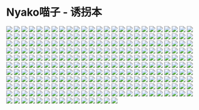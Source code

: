 # Nyako喵子 - 诱拐本

![](https://ehwv.moonchan.xyz/image/s/b4f5694d1a/3057617-1)
![](https://ehwv.moonchan.xyz/image/s/18c8c5d101/3057617-2)
![](https://ehwv.moonchan.xyz/image/s/9314c11f40/3057617-3)
![](https://ehwv.moonchan.xyz/image/s/d0abd73640/3057617-4)
![](https://ehwv.moonchan.xyz/image/s/db8aa47c59/3057617-5)
![](https://ehwv.moonchan.xyz/image/s/2fa843c961/3057617-6)
![](https://ehwv.moonchan.xyz/image/s/3495987fa0/3057617-7)
![](https://ehwv.moonchan.xyz/image/s/3b499a74d3/3057617-8)
![](https://ehwv.moonchan.xyz/image/s/4f592668de/3057617-9)
![](https://ehwv.moonchan.xyz/image/s/6051cdf084/3057617-10)
![](https://ehwv.moonchan.xyz/image/s/584129f3bd/3057617-11)
![](https://ehwv.moonchan.xyz/image/s/52f69efe64/3057617-12)
![](https://ehwv.moonchan.xyz/image/s/00edc5964b/3057617-13)
![](https://ehwv.moonchan.xyz/image/s/2c279d730b/3057617-14)
![](https://ehwv.moonchan.xyz/image/s/d1f8c5dfe4/3057617-15)
![](https://ehwv.moonchan.xyz/image/s/40c2bcc2ce/3057617-16)
![](https://ehwv.moonchan.xyz/image/s/3dd1d61434/3057617-17)
![](https://ehwv.moonchan.xyz/image/s/cbd63f8be7/3057617-18)
![](https://ehwv.moonchan.xyz/image/s/6e525485a7/3057617-19)
![](https://ehwv.moonchan.xyz/image/s/85e5dac694/3057617-20)
![](https://ehwv.moonchan.xyz/image/s/393650b0dc/3057617-21)
![](https://ehwv.moonchan.xyz/image/s/66d9406e34/3057617-22)
![](https://ehwv.moonchan.xyz/image/s/29d378600c/3057617-23)
![](https://ehwv.moonchan.xyz/image/s/582caf2f82/3057617-24)
![](https://ehwv.moonchan.xyz/image/s/cdfa1793e8/3057617-25)
![](https://ehwv.moonchan.xyz/image/s/094835e12d/3057617-26)
![](https://ehwv.moonchan.xyz/image/s/ce01d7ae46/3057617-27)
![](https://ehwv.moonchan.xyz/image/s/135911949b/3057617-28)
![](https://ehwv.moonchan.xyz/image/s/84a0986f7e/3057617-29)
![](https://ehwv.moonchan.xyz/image/s/4034b95518/3057617-30)
![](https://ehwv.moonchan.xyz/image/s/1761eb6ceb/3057617-31)
![](https://ehwv.moonchan.xyz/image/s/07994a9e79/3057617-32)
![](https://ehwv.moonchan.xyz/image/s/856c39bd63/3057617-33)
![](https://ehwv.moonchan.xyz/image/s/9109ae5e08/3057617-34)
![](https://ehwv.moonchan.xyz/image/s/44e3bfe1c1/3057617-35)
![](https://ehwv.moonchan.xyz/image/s/3021f90cd6/3057617-36)
![](https://ehwv.moonchan.xyz/image/s/44add6696e/3057617-37)
![](https://ehwv.moonchan.xyz/image/s/d07e5bb1b7/3057617-38)
![](https://ehwv.moonchan.xyz/image/s/eb215a1d9f/3057617-39)
![](https://ehwv.moonchan.xyz/image/s/f199353b2a/3057617-40)
![](https://ehwv.moonchan.xyz/image/s/55055403c7/3057617-41)
![](https://ehwv.moonchan.xyz/image/s/11838a6fb7/3057617-42)
![](https://ehwv.moonchan.xyz/image/s/4c0f42ff1e/3057617-43)
![](https://ehwv.moonchan.xyz/image/s/012137af27/3057617-44)
![](https://ehwv.moonchan.xyz/image/s/fd7153c54d/3057617-45)
![](https://ehwv.moonchan.xyz/image/s/eabe5586b0/3057617-46)
![](https://ehwv.moonchan.xyz/image/s/9aa56036e7/3057617-47)
![](https://ehwv.moonchan.xyz/image/s/c78b0620cf/3057617-48)
![](https://ehwv.moonchan.xyz/image/s/ce9981a039/3057617-49)
![](https://ehwv.moonchan.xyz/image/s/d6f3ce3024/3057617-50)
![](https://ehwv.moonchan.xyz/image/s/6363336010/3057617-51)
![](https://ehwv.moonchan.xyz/image/s/6497121adf/3057617-52)
![](https://ehwv.moonchan.xyz/image/s/dcd84581b9/3057617-53)
![](https://ehwv.moonchan.xyz/image/s/f9e00f52e7/3057617-54)
![](https://ehwv.moonchan.xyz/image/s/0532a4cb13/3057617-55)
![](https://ehwv.moonchan.xyz/image/s/29481b0e7a/3057617-56)
![](https://ehwv.moonchan.xyz/image/s/fc1b741bf9/3057617-57)
![](https://ehwv.moonchan.xyz/image/s/c778d9394f/3057617-58)
![](https://ehwv.moonchan.xyz/image/s/cca6a98242/3057617-59)
![](https://ehwv.moonchan.xyz/image/s/e74d7090fa/3057617-60)
![](https://ehwv.moonchan.xyz/image/s/ed4214f9e8/3057617-61)
![](https://ehwv.moonchan.xyz/image/s/d2061e54a5/3057617-62)
![](https://ehwv.moonchan.xyz/image/s/af79fb41fc/3057617-63)
![](https://ehwv.moonchan.xyz/image/s/ebe6e0f0bf/3057617-64)
![](https://ehwv.moonchan.xyz/image/s/a0148a1702/3057617-65)
![](https://ehwv.moonchan.xyz/image/s/7a83e4df25/3057617-66)
![](https://ehwv.moonchan.xyz/image/s/1a0ce21556/3057617-67)
![](https://ehwv.moonchan.xyz/image/s/4c6bdaf4da/3057617-68)
![](https://ehwv.moonchan.xyz/image/s/6fb36a0906/3057617-69)
![](https://ehwv.moonchan.xyz/image/s/4199ba8d68/3057617-70)
![](https://ehwv.moonchan.xyz/image/s/de0aff39d3/3057617-71)
![](https://ehwv.moonchan.xyz/image/s/5f657dda0a/3057617-72)
![](https://ehwv.moonchan.xyz/image/s/1513faec49/3057617-73)
![](https://ehwv.moonchan.xyz/image/s/c2b0ab0de4/3057617-74)
![](https://ehwv.moonchan.xyz/image/s/a3abdd07ef/3057617-75)
![](https://ehwv.moonchan.xyz/image/s/9692a2ffee/3057617-76)
![](https://ehwv.moonchan.xyz/image/s/32caac82ea/3057617-77)
![](https://ehwv.moonchan.xyz/image/s/c7b2cab1a2/3057617-78)
![](https://ehwv.moonchan.xyz/image/s/df3ffa0046/3057617-79)
![](https://ehwv.moonchan.xyz/image/s/b40a708bd9/3057617-80)
![](https://ehwv.moonchan.xyz/image/s/b945edf1dc/3057617-81)
![](https://ehwv.moonchan.xyz/image/s/f170f8ec10/3057617-82)
![](https://ehwv.moonchan.xyz/image/s/af6f7eb669/3057617-83)
![](https://ehwv.moonchan.xyz/image/s/a089a77ad8/3057617-84)
![](https://ehwv.moonchan.xyz/image/s/39e4139ee6/3057617-85)
![](https://ehwv.moonchan.xyz/image/s/17fa664f4f/3057617-86)
![](https://ehwv.moonchan.xyz/image/s/4dfdb64680/3057617-87)
![](https://ehwv.moonchan.xyz/image/s/b9a469f16b/3057617-88)
![](https://ehwv.moonchan.xyz/image/s/7331b0333e/3057617-89)
![](https://ehwv.moonchan.xyz/image/s/230cffb4c4/3057617-90)
![](https://ehwv.moonchan.xyz/image/s/efba9d4e04/3057617-91)
![](https://ehwv.moonchan.xyz/image/s/89e0f8796c/3057617-92)
![](https://ehwv.moonchan.xyz/image/s/49eaeb8f83/3057617-93)
![](https://ehwv.moonchan.xyz/image/s/abf80e6e74/3057617-94)
![](https://ehwv.moonchan.xyz/image/s/14e9a8f3a0/3057617-95)
![](https://ehwv.moonchan.xyz/image/s/9ff6a72560/3057617-96)
![](https://ehwv.moonchan.xyz/image/s/1d524e80f8/3057617-97)
![](https://ehwv.moonchan.xyz/image/s/8862e68aee/3057617-98)
![](https://ehwv.moonchan.xyz/image/s/52f550d7ee/3057617-99)
![](https://ehwv.moonchan.xyz/image/s/c2ebdb3c1a/3057617-100)
![](https://ehwv.moonchan.xyz/image/s/b92ef1a4a5/3057617-101)
![](https://ehwv.moonchan.xyz/image/s/2eb9c666b5/3057617-102)
![](https://ehwv.moonchan.xyz/image/s/0e776b1127/3057617-103)
![](https://ehwv.moonchan.xyz/image/s/bf98bf4989/3057617-104)
![](https://ehwv.moonchan.xyz/image/s/dcc9392327/3057617-105)
![](https://ehwv.moonchan.xyz/image/s/37644d2668/3057617-106)
![](https://ehwv.moonchan.xyz/image/s/7af6ed126e/3057617-107)
![](https://ehwv.moonchan.xyz/image/s/e3bf935516/3057617-108)
![](https://ehwv.moonchan.xyz/image/s/82430032f5/3057617-109)
![](https://ehwv.moonchan.xyz/image/s/ad91714801/3057617-110)
![](https://ehwv.moonchan.xyz/image/s/8e0cb3f63b/3057617-111)
![](https://ehwv.moonchan.xyz/image/s/5702d2577e/3057617-112)
![](https://ehwv.moonchan.xyz/image/s/5c19bf49db/3057617-113)
![](https://ehwv.moonchan.xyz/image/s/f6088f36a4/3057617-114)
![](https://ehwv.moonchan.xyz/image/s/790c1401ae/3057617-115)
![](https://ehwv.moonchan.xyz/image/s/90ee980232/3057617-116)
![](https://ehwv.moonchan.xyz/image/s/c655f08334/3057617-117)
![](https://ehwv.moonchan.xyz/image/s/11be04f9c9/3057617-118)
![](https://ehwv.moonchan.xyz/image/s/3a62000cdb/3057617-119)
![](https://ehwv.moonchan.xyz/image/s/e119765f7c/3057617-120)
![](https://ehwv.moonchan.xyz/image/s/73c504a71e/3057617-121)
![](https://ehwv.moonchan.xyz/image/s/f3b8f9f0a1/3057617-122)
![](https://ehwv.moonchan.xyz/image/s/9dd04efae8/3057617-123)
![](https://ehwv.moonchan.xyz/image/s/f4d007b466/3057617-124)
![](https://ehwv.moonchan.xyz/image/s/36f11e5694/3057617-125)
![](https://ehwv.moonchan.xyz/image/s/a37139c2e9/3057617-126)
![](https://ehwv.moonchan.xyz/image/s/ee32624c2e/3057617-127)
![](https://ehwv.moonchan.xyz/image/s/8c1efe0fc9/3057617-128)
![](https://ehwv.moonchan.xyz/image/s/8d6865194a/3057617-129)
![](https://ehwv.moonchan.xyz/image/s/526ffc70b5/3057617-130)
![](https://ehwv.moonchan.xyz/image/s/37030aef68/3057617-131)
![](https://ehwv.moonchan.xyz/image/s/843a928c8b/3057617-132)
![](https://ehwv.moonchan.xyz/image/s/22fc649487/3057617-133)
![](https://ehwv.moonchan.xyz/image/s/6659f17865/3057617-134)
![](https://ehwv.moonchan.xyz/image/s/36bbc55414/3057617-135)
![](https://ehwv.moonchan.xyz/image/s/c27aa904e6/3057617-136)
![](https://ehwv.moonchan.xyz/image/s/413f1d9353/3057617-137)
![](https://ehwv.moonchan.xyz/image/s/30da5dd773/3057617-138)
![](https://ehwv.moonchan.xyz/image/s/d36f623863/3057617-139)
![](https://ehwv.moonchan.xyz/image/s/f1a935a957/3057617-140)
![](https://ehwv.moonchan.xyz/image/s/3b03d01841/3057617-141)
![](https://ehwv.moonchan.xyz/image/s/303b624806/3057617-142)
![](https://ehwv.moonchan.xyz/image/s/5b6f474021/3057617-143)
![](https://ehwv.moonchan.xyz/image/s/0205d5f64d/3057617-144)
![](https://ehwv.moonchan.xyz/image/s/6a5d78168f/3057617-145)
![](https://ehwv.moonchan.xyz/image/s/7b04857901/3057617-146)
![](https://ehwv.moonchan.xyz/image/s/d8af5ee1a4/3057617-147)
![](https://ehwv.moonchan.xyz/image/s/765b429d5c/3057617-148)
![](https://ehwv.moonchan.xyz/image/s/f208c51264/3057617-149)
![](https://ehwv.moonchan.xyz/image/s/d53f3f4581/3057617-150)
![](https://ehwv.moonchan.xyz/image/s/12f9ff93cf/3057617-151)
![](https://ehwv.moonchan.xyz/image/s/d567f1b047/3057617-152)
![](https://ehwv.moonchan.xyz/image/s/07d7731938/3057617-153)
![](https://ehwv.moonchan.xyz/image/s/b8310c740e/3057617-154)
![](https://ehwv.moonchan.xyz/image/s/506236c603/3057617-155)
![](https://ehwv.moonchan.xyz/image/s/792b7d6d75/3057617-156)
![](https://ehwv.moonchan.xyz/image/s/bf2f5c4833/3057617-157)
![](https://ehwv.moonchan.xyz/image/s/fd1eb5ccfd/3057617-158)
![](https://ehwv.moonchan.xyz/image/s/27959cd4a8/3057617-159)
![](https://ehwv.moonchan.xyz/image/s/ac5c019263/3057617-160)
![](https://ehwv.moonchan.xyz/image/s/90d3f50810/3057617-161)
![](https://ehwv.moonchan.xyz/image/s/aaae039c87/3057617-162)
![](https://ehwv.moonchan.xyz/image/s/c20960ff5e/3057617-163)
![](https://ehwv.moonchan.xyz/image/s/69bc144683/3057617-164)
![](https://ehwv.moonchan.xyz/image/s/c23a008a62/3057617-165)
![](https://ehwv.moonchan.xyz/image/s/d7000c479d/3057617-166)
![](https://ehwv.moonchan.xyz/image/s/2b73fd54be/3057617-167)
![](https://ehwv.moonchan.xyz/image/s/7530cdbcb5/3057617-168)
![](https://ehwv.moonchan.xyz/image/s/c8b01e6dcd/3057617-169)
![](https://ehwv.moonchan.xyz/image/s/dec3498d45/3057617-170)
![](https://ehwv.moonchan.xyz/image/s/228b610c48/3057617-171)
![](https://ehwv.moonchan.xyz/image/s/c74687a07c/3057617-172)
![](https://ehwv.moonchan.xyz/image/s/ddb3190cd8/3057617-173)
![](https://ehwv.moonchan.xyz/image/s/1784332dcb/3057617-174)
![](https://ehwv.moonchan.xyz/image/s/6daa2360de/3057617-175)
![](https://ehwv.moonchan.xyz/image/s/8a332b3f7c/3057617-176)
![](https://ehwv.moonchan.xyz/image/s/30eb159016/3057617-177)
![](https://ehwv.moonchan.xyz/image/s/6c31e415f0/3057617-178)
![](https://ehwv.moonchan.xyz/image/s/ece653319d/3057617-179)
![](https://ehwv.moonchan.xyz/image/s/9b6107c39c/3057617-180)
![](https://ehwv.moonchan.xyz/image/s/e556ac9ba0/3057617-181)
![](https://ehwv.moonchan.xyz/image/s/fd95728ebe/3057617-182)
![](https://ehwv.moonchan.xyz/image/s/dd05e5748e/3057617-183)
![](https://ehwv.moonchan.xyz/image/s/c808130899/3057617-184)
![](https://ehwv.moonchan.xyz/image/s/28d0074b1e/3057617-185)
![](https://ehwv.moonchan.xyz/image/s/eab514d313/3057617-186)
![](https://ehwv.moonchan.xyz/image/s/4a05715b61/3057617-187)
![](https://ehwv.moonchan.xyz/image/s/7f764adaa2/3057617-188)
![](https://ehwv.moonchan.xyz/image/s/59b1b1d671/3057617-189)
![](https://ehwv.moonchan.xyz/image/s/580c9cab26/3057617-190)
![](https://ehwv.moonchan.xyz/image/s/ecf7fa3181/3057617-191)
![](https://ehwv.moonchan.xyz/image/s/3d8221776a/3057617-192)
![](https://ehwv.moonchan.xyz/image/s/db8643070f/3057617-193)
![](https://ehwv.moonchan.xyz/image/s/b7aec9cc3c/3057617-194)
![](https://ehwv.moonchan.xyz/image/s/fe5c91c024/3057617-195)
![](https://ehwv.moonchan.xyz/image/s/296d46606f/3057617-196)
![](https://ehwv.moonchan.xyz/image/s/3bb3fb1898/3057617-197)
![](https://ehwv.moonchan.xyz/image/s/b37370aff2/3057617-198)
![](https://ehwv.moonchan.xyz/image/s/f428f4d218/3057617-199)
![](https://ehwv.moonchan.xyz/image/s/d16e53dba8/3057617-200)
![](https://ehwv.moonchan.xyz/image/s/3137ad6f52/3057617-201)
![](https://ehwv.moonchan.xyz/image/s/7a4fe90377/3057617-202)
![](https://ehwv.moonchan.xyz/image/s/6f66065abc/3057617-203)
![](https://ehwv.moonchan.xyz/image/s/530157038d/3057617-204)
![](https://ehwv.moonchan.xyz/image/s/2a05615903/3057617-205)
![](https://ehwv.moonchan.xyz/image/s/e3c48c14b4/3057617-206)
![](https://ehwv.moonchan.xyz/image/s/a9e6936bce/3057617-207)
![](https://ehwv.moonchan.xyz/image/s/f2311cc6a5/3057617-208)
![](https://ehwv.moonchan.xyz/image/s/296e424bc7/3057617-209)
![](https://ehwv.moonchan.xyz/image/s/86238f7725/3057617-210)
![](https://ehwv.moonchan.xyz/image/s/ed8dda1a91/3057617-211)
![](https://ehwv.moonchan.xyz/image/s/ce65acb2e1/3057617-212)
![](https://ehwv.moonchan.xyz/image/s/b335ed82e4/3057617-213)
![](https://ehwv.moonchan.xyz/image/s/33b3f4acf2/3057617-214)
![](https://ehwv.moonchan.xyz/image/s/c017c7c7ce/3057617-215)
![](https://ehwv.moonchan.xyz/image/s/8e25e9a926/3057617-216)
![](https://ehwv.moonchan.xyz/image/s/1a5e21e9aa/3057617-217)
![](https://ehwv.moonchan.xyz/image/s/987eb850b4/3057617-218)
![](https://ehwv.moonchan.xyz/image/s/a2e4a1e980/3057617-219)
![](https://ehwv.moonchan.xyz/image/s/e68e821046/3057617-220)
![](https://ehwv.moonchan.xyz/image/s/d3fea3feed/3057617-221)
![](https://ehwv.moonchan.xyz/image/s/2e720e3e3f/3057617-222)
![](https://ehwv.moonchan.xyz/image/s/638dec34be/3057617-223)
![](https://ehwv.moonchan.xyz/image/s/3fe276c1ba/3057617-224)
![](https://ehwv.moonchan.xyz/image/s/a35003011d/3057617-225)
![](https://ehwv.moonchan.xyz/image/s/9ff5a8b7b6/3057617-226)
![](https://ehwv.moonchan.xyz/image/s/71188ed1ff/3057617-227)
![](https://ehwv.moonchan.xyz/image/s/eaa8f306ac/3057617-228)
![](https://ehwv.moonchan.xyz/image/s/a8afd3ca96/3057617-229)
![](https://ehwv.moonchan.xyz/image/s/57467cc7a9/3057617-230)
![](https://ehwv.moonchan.xyz/image/s/477cd6a4ba/3057617-231)
![](https://ehwv.moonchan.xyz/image/s/70123357cb/3057617-232)
![](https://ehwv.moonchan.xyz/image/s/60e34ea89f/3057617-233)
![](https://ehwv.moonchan.xyz/image/s/edc5f37be8/3057617-234)
![](https://ehwv.moonchan.xyz/image/s/baaff2f279/3057617-235)
![](https://ehwv.moonchan.xyz/image/s/a08c70843c/3057617-236)
![](https://ehwv.moonchan.xyz/image/s/c0d1bed525/3057617-237)
![](https://ehwv.moonchan.xyz/image/s/bb310ee298/3057617-238)
![](https://ehwv.moonchan.xyz/image/s/6c96051376/3057617-239)
![](https://ehwv.moonchan.xyz/image/s/041ece3829/3057617-240)
![](https://ehwv.moonchan.xyz/image/s/05e8cef125/3057617-241)
![](https://ehwv.moonchan.xyz/image/s/5e49183b9d/3057617-242)
![](https://ehwv.moonchan.xyz/image/s/f20b7a5db7/3057617-243)
![](https://ehwv.moonchan.xyz/image/s/56ed0d80ad/3057617-244)
![](https://ehwv.moonchan.xyz/image/s/b9b0189fe6/3057617-245)
![](https://ehwv.moonchan.xyz/image/s/cf92d1dc64/3057617-246)
![](https://ehwv.moonchan.xyz/image/s/3ff9446689/3057617-247)
![](https://ehwv.moonchan.xyz/image/s/8cf68139eb/3057617-248)
![](https://ehwv.moonchan.xyz/image/s/977703e0a2/3057617-249)
![](https://ehwv.moonchan.xyz/image/s/274a29fef3/3057617-250)
![](https://ehwv.moonchan.xyz/image/s/fdc4f673d4/3057617-251)
![](https://ehwv.moonchan.xyz/image/s/24d855a1e5/3057617-252)
![](https://ehwv.moonchan.xyz/image/s/8352773d0d/3057617-253)
![](https://ehwv.moonchan.xyz/image/s/f734f76135/3057617-254)
![](https://ehwv.moonchan.xyz/image/s/4cc534408c/3057617-255)
![](https://ehwv.moonchan.xyz/image/s/8797758517/3057617-256)
![](https://ehwv.moonchan.xyz/image/s/100e6a1b48/3057617-257)
![](https://ehwv.moonchan.xyz/image/s/d42d86c89a/3057617-258)
![](https://ehwv.moonchan.xyz/image/s/d2935b8e89/3057617-259)
![](https://ehwv.moonchan.xyz/image/s/8c27c4328e/3057617-260)
![](https://ehwv.moonchan.xyz/image/s/1e9bd12be8/3057617-261)
![](https://ehwv.moonchan.xyz/image/s/2a600f4010/3057617-262)
![](https://ehwv.moonchan.xyz/image/s/b89278e99d/3057617-263)
![](https://ehwv.moonchan.xyz/image/s/27099b86d4/3057617-264)
![](https://ehwv.moonchan.xyz/image/s/ebd6a97756/3057617-265)